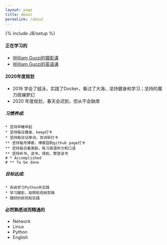 ```yaml
---
layout: page
title: About 
permalink: /about
---
```

{% include JB/setup %}

#### 正在学习的

* [William Guozi的摄影课](/photography.md)
* [William Guozi的英语课](/english.md)

#### 2020年度规划
* 2019 学会了蛙泳，实践了Docker，看过了大海，坚持健身和学习；坚持的魔力斑斓梦幻
* 2020 年度规划，春天会迟到，但从不会缺席

##### 习惯养成:

```
* 坚持早睡早起
* 坚持每日健身，keep打卡
* 坚持每日记单词，百词斩打卡
** 坚持每月博客，博客园和github page打卡
** 坚持每日看美剧，练习英语听力和口语
** 坚持听书、读书，得到、樊登读书
# * Accomplished
# ** To be done
```

##### 目标达成:
```
* 系统学习Python并实践
* 学习摄影、拍照和视频剪辑
* 理财的研究和实践
```
<!--

<img style="margin-top: 30px;" src="{{ ASSET_PATH }}/img/seal.png">
-->

#### 必然熟悉进而精通的

* Network
* Linux
* Python
* English






